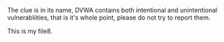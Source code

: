 The clue is in its name, DVWA contains both intentional and unintentional vulnerabliities, that is it's whole point, please do not try to report them.

This is my file8.